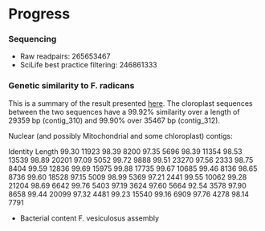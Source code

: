 # Progress

### Sequencing
* Raw readpairs: 265653467
* SciLife best practice filtering: 246861333

### Genetic similarity to F. radicans
This is a summary of the result presented [here](https://github.com/mtop/Fucus_vesiculosus_genome_project/blob/master/test/blast_F.vesiculosus_to_F.radicans/parsed_blast_result.txt). The cloroplast sequences between the two sequences have a 99.92% similarity over a length of 29359 bp (contig\_310) and 99.90% over 35467 bp (contig\_312).

Nuclear (and possibly Mitochondrial and some chloroplast) contigs:

Identity Length
99.30	11923
98.39	8200
97.35	5696
98.39	11354
98.53	13539
98.89	20201
97.09	5052
99.72	9888
99.51	23270
97.56	2333
98.75	8404
99.59	12836
99.69	15975
99.88	17735
99.67	10685
99.46	8136
98.65	8736
99.60	18528
97.15	5009
98.99	5369
97.21	2441
99.55	10062
99.28	21204
98.69	6642
99.76	5403
97.19	3624
97.60	5664
92.54	3578
97.90	8658
99.44	20099
97.32	4481
99.23	15540
99.16	6909
97.76	4278
98.14	7791

* Bacterial content F. vesiculosus assembly

